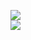 [![](https://img.shields.io/badge/Made%20With-Github%20Spray-lightgrey.svg?style=for-the-badge&logo=github)](https://github.com/Annihil/github-spray#4224)  
[![](https://i.imgur.com/2DrTn0Z.gif)](https://github.com/Annihil/github-spray)
